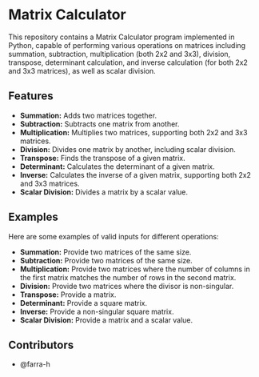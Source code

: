 # Matrix Calculator
This repository contains a Matrix Calculator program implemented in Python, capable of performing various operations on matrices including summation, subtraction, multiplication (both 2x2 and 3x3), division, transpose, determinant calculation, and inverse calculation (for both 2x2 and 3x3 matrices), as well as scalar division.

## Features
* **Summation:** Adds two matrices together.
* **Subtraction:** Subtracts one matrix from another.
* **Multiplication:** Multiplies two matrices, supporting both 2x2 and 3x3 matrices.
* **Division:** Divides one matrix by another, including scalar division.
* **Transpose:** Finds the transpose of a given matrix.
* **Determinant:** Calculates the determinant of a given matrix.
* **Inverse:** Calculates the inverse of a given matrix, supporting both 2x2 and 3x3 matrices.
* **Scalar Division:** Divides a matrix by a scalar value.

## Examples
Here are some examples of valid inputs for different operations:<br />

* **Summation:** Provide two matrices of the same size.
* **Subtraction:** Provide two matrices of the same size.
* **Multiplication:** Provide two matrices where the number of columns in the first matrix matches the number of rows in the second matrix.
* **Division:** Provide two matrices where the divisor is non-singular.
* **Transpose:** Provide a matrix.
* **Determinant:** Provide a square matrix.
* **Inverse:** Provide a non-singular square matrix.
* **Scalar Division:** Provide a matrix and a scalar value.
## Contributors
* @farra-h
